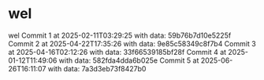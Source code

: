 # wel
wel
Commit 1 at 2025-02-11T03:29:25 with data: 59b76b7d10e5225f
Commit 2 at 2025-04-22T17:35:26 with data: 9e85c58349c8f7b4
Commit 3 at 2025-04-16T02:12:26 with data: 33f66539185bf28f
Commit 4 at 2025-01-12T11:49:06 with data: 582fda4dda6b025e
Commit 5 at 2025-06-26T16:11:07 with data: 7a3d3eb73f8427b0
